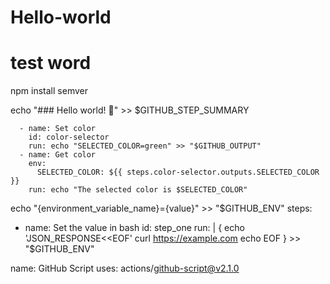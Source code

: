 # Hello-world
# test word 
npm install semver

echo "### Hello world! :rocket:" >> $GITHUB_STEP_SUMMARY

      - name: Set color
        id: color-selector
        run: echo "SELECTED_COLOR=green" >> "$GITHUB_OUTPUT"
      - name: Get color
        env:
          SELECTED_COLOR: ${{ steps.color-selector.outputs.SELECTED_COLOR }}
        run: echo "The selected color is $SELECTED_COLOR"

echo "{environment_variable_name}={value}" >> "$GITHUB_ENV"
steps:
  - name: Set the value in bash
    id: step_one
    run: |
      {
        echo 'JSON_RESPONSE<<EOF'
        curl https://example.com
        echo EOF
      } >> "$GITHUB_ENV"

name: GitHub Script
                uses: actions/github-script@v2.1.0
                
